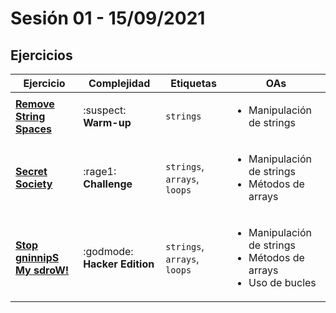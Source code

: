 # Sesión 01 - 15/09/2021

## Ejercicios

| Ejercicio                                                             | Complejidad                  | Etiquetas                    | OAs                                                                                       |
| --------------------------------------------------------------------- | ---------------------------- | ---------------------------- | ----------------------------------------------------------------------------------------- |
| [**Remove String Spaces**](../../exercises/remove-string-spaces)      | :suspect: **Warm-up**        | `strings`                    | <ul><li>Manipulación de strings</li></ul>                                                 |
| [**Secret Society**](../../exercises/secret-society)                  | :rage1: **Challenge**        | `strings`, `arrays`, `loops` | <ul><li>Manipulación de strings</li><li>Métodos de arrays</li></ul>                       |
| [**Stop gninnipS My sdroW!**](../../exercises/stop-gninnips-my-sdrow) | :godmode: **Hacker Edition** | `strings`, `arrays`, `loops` | <ul><li>Manipulación de strings</li><li>Métodos de arrays</li><li>Uso de bucles</li></ul> |
